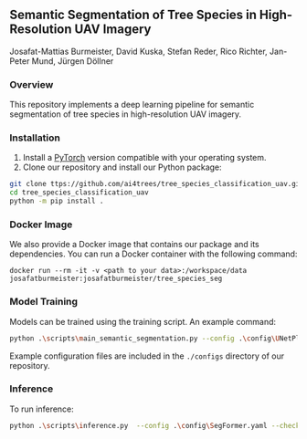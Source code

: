 ## Semantic Segmentation of Tree Species in High-Resolution UAV Imagery

Josafat-Mattias Burmeister, David Kuska, Stefan Reder, Rico Richter, Jan-Peter Mund, Jürgen Döllner

### Overview

This repository implements a deep learning pipeline for semantic segmentation of tree species in high-resolution UAV imagery.

### Installation

1. Install a [PyTorch](https://pytorch.org/get-started/locally/) version compatible with your operating system. 
2. Clone our repository and install our Python package:

```bash
git clone ttps://github.com/ai4trees/tree_species_classification_uav.git
cd tree_species_classification_uav
python -m pip install .
```

### Docker Image

We also provide a Docker image that contains our package and its dependencies. You can run a Docker container with the following command:

```
docker run --rm -it -v <path to your data>:/workspace/data josafatburmeister:josafatburmeister/tree_species_seg
```

### Model Training

Models can be trained using the training script. An example command:

```bash
python .\scripts\main_semantic_segmentation.py --config .\config\UNetPlusPlus.yaml --wandb-project tree-ai-seg
```

Example configuration files are included in the `./configs` directory of our repository.

### Inference

To run inference:

```bash
python .\scripts\inference.py  --config .\config\SegFormer.yaml --checkpoint "C:\Users\josafat-1\Documents\Code\models\tree_ai\segformer_resnet50_lovasz-1\epoch=75-val\iou=0.362.ckpt" --output-dir predictions  --visualization-dir visualizations
```
